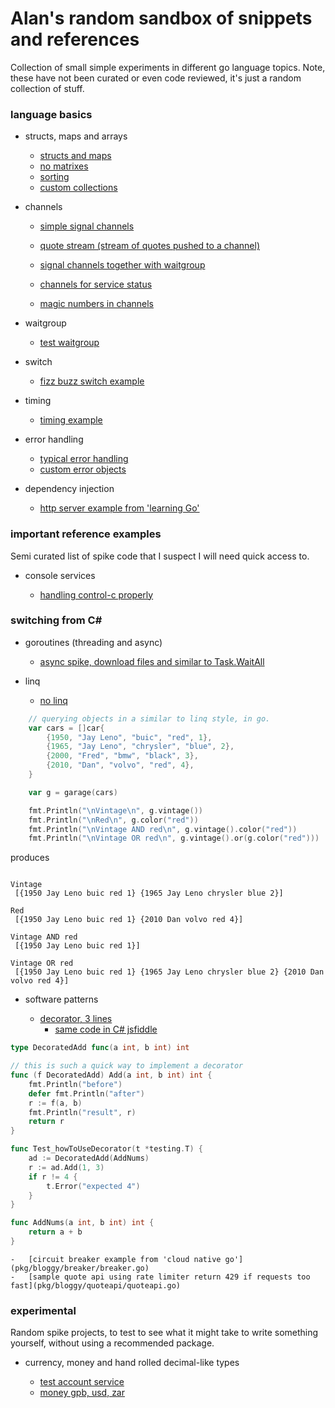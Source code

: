 # Alan's random sandbox of snippets and references

Collection of small simple experiments in different go language topics. Note, these have not been curated or even code reviewed, it's just a random collection of stuff.

### language basics

-   structs, maps and arrays

    -   [structs and maps](pkg/structsandmaps/structsandmaps.go)
    -   [no matrixes](pkg/arrs/matrix.go)
    -   [sorting](pkg/arrs/sorting.go)
    -   [custom collections](pkg/customcollection/string-or-int-list.go)

-   channels

    -   [simple signal channels](pkg/muxyidiomatic/muxyidiomatic-signals.go)
    -   [quote stream (stream of quotes pushed to a channel)](pkg/bloggy/quotestream/quotestream.go)
    -   [signal channels together with waitgroup](pkg/muxyidiomatic/muxyidiomatic-waitgroup.go)

    -   [channels for service status](pkg/channels/channels-for-service-status.go)
    -   [magic numbers in channels](pkg/channels/magic-number-channel.go)

-   waitgroup

    -   [test waitgroup](pkg/testwaitgroup/testwaitgroup.go)

-   switch

    -   [fizz buzz switch example](pkg/switchy/switchy.go)

-   timing

    -   [timing example](pkg/timing/timing.go)

-   error handling

    -   [typical error handling](pkg/errorhandling/errorhandling.go)
    -   [custom error objects](pkg/errorhandling/custom-errors.go)

-   dependency injection

    -   [http server example from 'learning Go'](pkg/dependencyinjection/main.go)

### important reference examples

Semi curated list of spike code that I suspect I will need quick access to.

-   console services

    -   [handling control-c properly](pkg/controlc/controlc.go)

### switching from C#

-   goroutines (threading and async)

    -   [async spike, download files and similar to Task.WaitAll](pkg/bloggy/spikeasync.go)

-   linq

    -   [no linq](pkg/nolinq/nolinq.go)

```go
    // querying objects in a similar to linq style, in go.
	var cars = []car{
		{1950, "Jay Leno", "buic", "red", 1},
		{1965, "Jay Leno", "chrysler", "blue", 2},
		{2000, "Fred", "bmw", "black", 3},
		{2010, "Dan", "volvo", "red", 4},
	}

	var g = garage(cars)

	fmt.Println("\nVintage\n", g.vintage())
	fmt.Println("\nRed\n", g.color("red"))
	fmt.Println("\nVintage AND red\n", g.vintage().color("red"))
	fmt.Println("\nVintage OR red\n", g.vintage().or(g.color("red")))
```

produces

```log

Vintage
 [{1950 Jay Leno buic red 1} {1965 Jay Leno chrysler blue 2}]

Red
 [{1950 Jay Leno buic red 1} {2010 Dan volvo red 4}]

Vintage AND red
 [{1950 Jay Leno buic red 1}]

Vintage OR red
 [{1950 Jay Leno buic red 1} {1965 Jay Leno chrysler blue 2} {2010 Dan volvo red 4}]

```

-   software patterns

    -   [decorator, 3 lines](pkg/decorator/decorator_test.go)
        -   [same code in C# jsfiddle](https://dotnetfiddle.net/9bRx4e)

```go
type DecoratedAdd func(a int, b int) int

// this is such a quick way to implement a decorator
func (f DecoratedAdd) Add(a int, b int) int {
	fmt.Println("before")
	defer fmt.Println("after")
	r := f(a, b)
	fmt.Println("result", r)
	return r
}

func Test_howToUseDecorator(t *testing.T) {
	ad := DecoratedAdd(AddNums)
	r := ad.Add(1, 3)
	if r != 4 {
		t.Error("expected 4")
	}
}

func AddNums(a int, b int) int {
	return a + b
}
```

    -   [circuit breaker example from 'cloud native go'](pkg/bloggy/breaker/breaker.go)
    -   [sample quote api using rate limiter return 429 if requests too fast](pkg/bloggy/quoteapi/quoteapi.go)

### experimental

Random spike projects, to test to see what it might take to write something yourself, without using a recommended package.

-   currency, money and hand rolled decimal-like types

    -   [test account service](pkg/testaccoiuntservice/testaccountservice.go)
    -   [money gpb, usd, zar](pkg/money/money.go)
